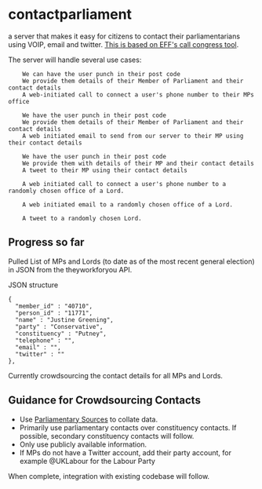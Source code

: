 # contactparliament
a server that makes it easy for citizens to contact their parliamentarians using VOIP, email and twitter. [This is based on EFF's call congress tool](https://github.com/EFForg/call-congress).

The server will handle several use cases:
```
    We can have the user punch in their post code
    We provide them details of their Member of Parliament and their contact details
    A web-initiated call to connect a user's phone number to their MPs office

    We have the user punch in their post code
    We provide them details of their Member of Parliament and their contact details
    A web initiated email to send from our server to their MP using their contact details

    We have the user punch in their post code
    We provide them with details of their MP and their contact details
    A tweet to their MP using their contact details

    A web initiated call to connect a user's phone number to a randomly chosen office of a Lord.

    A web initiated email to a randomly chosen office of a Lord.

    A tweet to a randomly chosen Lord.
```
## Progress so far

Pulled List of MPs and Lords (to date as of the most recent general election) in JSON from the theyworkforyou API.


JSON structure
```
{
  "member_id" : "40710",
  "person_id" : "11771",
  "name" : "Justine Greening",
  "party" : "Conservative",
  "constituency" : "Putney",
  "telephone" : "",
  "email" : "",
  "twitter" : ""
},
```

Currently crowdsourcing the contact details for all MPs and Lords.

## Guidance for Crowdsourcing Contacts
* Use [Parliamentary Sources](http://www.parliament.uk/mps-lords-and-offices/) to collate data.
* Primarily use parliamentary contacts over constituency contacts. If possible, secondary constituency contacts will follow.
* Only use publicly available information.
* If MPs do not have a Twitter account, add their party account, for example @UKLabour for the Labour Party


When complete, integration with existing codebase will follow.

